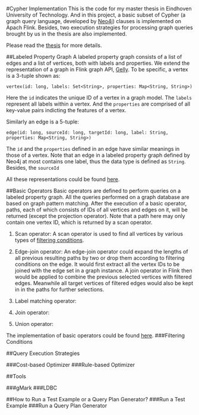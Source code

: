 #Cypher Implementation
This is the code for my master thesis in Eindhoven University of Technology. And in this project, a basic subset of Cypher (a graph query language, developed by [Neo4j](https://neo4j.com/)) clauses is implemented on Apach Flink. Besides,
two execution strategies for processing graph queries brought by us in the thesis are also implemented.

Please read the [thesis](thesis.pdf) for more details.

##Labeled Property Graph
A labeled property graph consists of a list of edges and a list of vertices, both with labels and properties. We extend the representation of a graph in Flink graph API, [Gelly](https://ci.apache.org/projects/flink/flink-docs-release-1.1/apis/batch/libs/gelly.html).
To be specific, a vertex is a 3-tuple shown as:

```
vertex(id: long, labels: Set<String>, properties: Map<String, String>)
```

Here the `id` indicates the unique ID of a vertex in a graph model. The `labels` represent all labels within a vertex. And the `properties` are comprised of all key-value pairs indicting the features of a vertex.

Similarly an edge is a 5-tuple:

```
edge(id: long, sourceId: long, targetId: long, label: String, properties: Map<String, String>)
```

The `id` and the `properties` defined in an edge have similar meanings in those of a vertex. Note that an edge in a labeled property graph defined by Neo4j at most contains one label, thus the data type is defined as `String`. Besides, the `sourceId`

All these representations could be found [here](https://github.com/jiujieti/CypherImplementation/tree/master/src/main/java/operators/datastructures).

##Basic Operators
Basic operators are defined to perform queries on a labeled property graph. All the queries performed on a graph database are based on graph pattern matching. After the execution of a basic operator, paths, each of which consists of IDs of all vertices and edges on it, will be returned (except the projection operator). Note that a path here may only contain one vertex ID, which is returned by a scan operator.
1. Scan operator:
A scan operator is used to find all vertices by various types of [filtering conditions](#filtering-conditions).

2. Edge-join operator:
An edge-join operator could expand the lengths of all previous resulting paths by two or drop them according to filtering conditions on the edge. It would first extract all the vertex IDs to be joined with the edge set in a graph instance. A join operator in Flink then would be applied to combine the previous selected vertices with filtered edges. Meanwhile all target vertices of filtered edges would also be kept in  in the paths for further selections.

3. Label matching operator:

4. Join operator:

5. Union operator:

The implementation of basic operators could be found [here](https://github.com/jiujieti/CypherImplementation/tree/master/src/main/java/operators).
###Filtering Conditions


##Query Execution Strategies

###Cost-based Optimizer
###Rule-based Optimizer

##Tools

###gMark
###LDBC

##How to Run a Test Example or a Query Plan Generator?
###Run a Test Example
###Run a Query Plan Generator